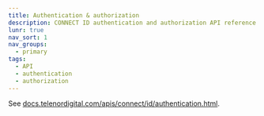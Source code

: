 ```yaml
---
title: Authentication & authorization
description: CONNECT ID authentication and authorization API reference
lunr: true
nav_sort: 1
nav_groups:
  - primary
tags:
  - API
  - authentication
  - authorization
---
```


See [docs.telenordigital.com/apis/connect/id/authentication.html](http://docs.telenordigital.com/apis/connect/id/authentication.html).